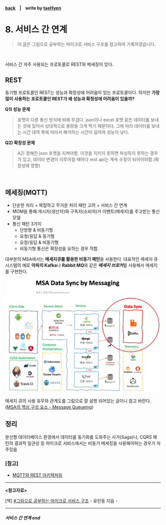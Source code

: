 #### [back](../../README.md) &nbsp;&nbsp; | &nbsp;&nbsp; write by [taeHyen][taeHyen]

# 8. 서비스 간 연계

> 이 글은 그림으로 공부하는 마이크로 서비스 구조를 참고하여 기록하였습니다.

<br>

서비스 간 자주 사용되는 프로토콜로 REST와 메세징이 있다.

##  **REST**
동기형 프로토콜인 REST는 성능과 확장성에 어려움이 있는 프로토콜이다. 하지만 **가장 많이 사용하는 포로토콜인 REST가 왜 성능과 확정성에 어려움이 있을까?**

 **Q1) 성능 문제**

>  포멧이 다른 통신 방식에 비해 무겁다. json이나 excel 포멧 같은 데이터를 보내는 것에 있어서 상대적으로 용량을 크게 먹기 때문이다. 그에 따라 데이터를 보내는 시간 대역 폭에 따라서 해석하는 시간이 길어져 성능이 낮다.

 **Q2) 확장성 문제**
 
> A2) 정해진 json 포멧을 지켜야함. 이것을 지키지 못하면 파싱하지 못하는 경우가 있고, 데이터 변경이 이루어질 때마다 rest api는 계속 수정이 되이어야함.(확장성에 영향)

<br/>

## **메세징(MQTT)**
- 단순한 처리 + 복잡하고 무거운 처리 패턴 고려 + 서비스 간 연계
- MOM을 통해 게시자(생산자)와 구독자(소비자)가 이벤트(메세지)를 주고받는 통신 모델
- 통신 패턴 3가지
  - 단방향 & 비동기형
  - 요청/응답 & 동기형
  - 요청/응답 & 비동기형
  - 비동기형 통신은 확장성을 요하는 경우 적합.

대부분의 MSA에서는 **메세지큐를 활용한 비동기 패턴**을 사용한다.
대표적인 메세지 큐 시스템의 예로 **아파치 Kafka**나 **Rabbit MQ**와 같은 <i>**메세지 브로커**</i>를 사용해서 메세지를 구현한다.
<p align="center" style="margin: 0 auto">
    <img src="../../images/3.8/MSA_Data_Sync_by_Messaging.png">
</p>

메세지 큐의 사용 유무와 관계도를 그림으로 잘 설명 되어있는 글이니 참고 바란다.([MSA의 핵심 구성 요소 - Message Queueing](https://wonit.tistory.com/491))

## **정리**
분산형 데이터베이스 환경에서 데이터를 동기화를 도와주는 사가(Saga)나, CQRS 패턴의 결과적 일관성 등 마이크로 서비스에서는 비동기 메세징을 사용해야하는 경우가 자주있음

### [참고]
- [MQTT와 REST 아키텍처링](https://www.joinc.co.kr/w/man/12/MQTT/Rest)
---

<strong><참고자료></strong>

[책] [#그림으로 공부하는 마이크로 서비스 구조][그림으로공부하는마이크로서비스구조] - 유인동 지음 -

---

##### 서비스 간 연계 end

[그림으로공부하는마이크로서비스구조]: http://www.yes24.com/Product/Goods/111090165?pid=123487&cosemkid=go16600967225125417&gclid=CjwKCAiAmuKbBhA2EiwAxQnt7wiLm4muh4dSpMTm6uRoMe1c8NRvwC6LLp_gwg6L5Mo9trXbgCwm7BoCbqoQAvD_BwE
[sangcho]: https://github.com/SangchoKim
[taeHyen]: https://github.com/rlaxogus0517
[sangkyeng]: https://github.com/sksk713
